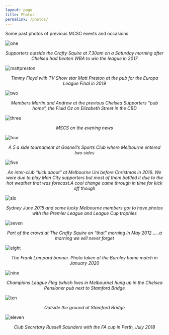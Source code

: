 ```yaml
---
layout: page
title: Photos
permalink: /photos/
---
```

Some past photos of previous MCSC events and occasions.

![one](/assets/photos/one.jpg)
<center><i>Supporters outside the Crafty Squire at 7.30am on a Saturday morning after Chelsea had beaten WBA to win the league in 2017</i></center>

![mattpreston](/assets/photos/mattpreston.jpg)
<center><i>Timmy Floyd with TV Show star Matt Preston at the pub for the Europa League Final in 2019</i></center>

![two](/assets/photos/two.jpg)
<center><i>Members Martin and Andrew at the previous Chelsea Supporters “pub home”, the Fluid Oz on Elizabeth Street in the CBD</i></center>

![three](/assets/photos/three.jpg)
<center><i>MSCS on the evening news</i></center>

![four](/assets/photos/four.jpg)
<center><i>A 5 a side tournament at Gosnell’s Sports Club where Melbourne entered two sides</i></center>

![five](/assets/photos/five.jpg)
<center><i>An inter-club “kick about” at Melbourne Uni before Christmas in 2016. We were due to play Man City supporters but most of them bottled it due to the hot weather that was forecast.A cool change came through in time for kick off though</i></center>

![six](/assets/photos/six.jpg)
<center><i>Sydney June 2015 and some lucky Melbourne members got to have photos with the Premier League and League Cup trophies</i></center>

![seven](/assets/photos/seven.jpg)
<center><i>Part of the crowd at The Crafty Squire on “that” morning in May 2012……a morning we will never forget</i></center>

![eight](/assets/photos/eight.jpg)
<center><i>The Frank Lampard banner. Photo taken at the Burnley home match in January 2020</i></center>

![nine](/assets/photos/nine.jpg)
<center><i>Champions League Flag (which lives in Melbourne) hung up in the Chelsea Pensioner pub next to Stamford Bridge</i></center>

![ten](/assets/photos/ten.jpg)
<center><i>Outside the ground at Stamford Bridge</i></center>

![eleven](/assets/photos/eleven.jpg)
<center><i>Club Secretary Russell Saunders with the FA cup in Perth, July 2018</i></center>
